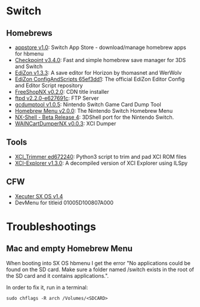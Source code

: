 # Switch

## Homebrews

- [appstore v1.0](https://github.com/vgmoose/appstorenx): Switch App Store - download/manage homebrew apps for hbmenu
- [Checkpoint v3.4.0](https://github.com/BernardoGiordano/Checkpoint/): Fast and simple homebrew save manager for 3DS and Switch
- [EdiZon v1.3.3](https://github.com/thomasnet-mc/EdiZon): A save editor for Horizon by thomasnet and WerWolv
- [EdiZon ConfigAndScripts 65ef3dd1](https://github.com/WerWolv98/EdiZon_ConfigsAndScripts): The official EdiZon Editor Config and Editor Script repository
- [FreeShopNX v0.2.0](https://github.com/AnalogMan151/FreeShopNX): CDN title installer
- [ftpd v2.2.0-e627691c](https://github.com/WinterMute/ftpd): FTP Server
- [gcdumptool v1.0.5](https://github.com/DarkMatterCore/gcdumptool): Nintendo Switch Game Card Dump Tool
- [Homebrew Menu v2.0.0](https://github.com/switchbrew/nx-hbmenu): The Nintendo Switch Homebrew Menu
- [NX-Shell - Beta Release 4](https://github.com/joel16/NX-Shell): 3DShell port for the Nintendo Switch.
- [WAINCartDumperNX v0.0.3](https://gbatemp.net/threads/xci-dumper.506700/): XCI Dumper

## Tools

- [XCI_Trimmer ed672240](https://github.com/AnalogMan151/XCI_Trimmer): Python3 script to trim and pad XCI ROM files
- [XCI-Explorer v1.3.0](https://github.com/StudentBlake/XCI-Explorer): A decompiled version of XCI Explorer using ILSpy

## CFW

- [Xecuter SX OS v1.4](https://sx.xecuter.com/)
- DevMenu for titleid 01005D100807A000

# Troubleshootings

## Mac and empty Homebrew Menu

When booting into SX OS hbmenu I get the error "No applications could be found on the SD card. Make sure a folder named /switch exists in the root of the SD card and it contains applications.".

In order to fix it, run in a terminal:

```
sudo chflags -R arch /Volumes/<SDCARD>
```
